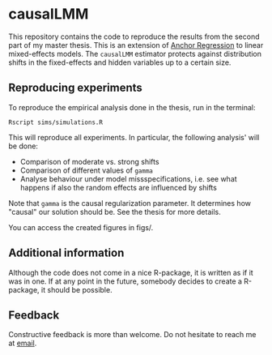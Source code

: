 # causalLMM
This repository contains the code to reproduce the results from the second part of my master thesis. This is an extension of [Anchor Regression](https://academic.oup.com/jrsssb/article/83/2/215/7056043) to linear mixed-effects models. The `causalLMM` estimator protects against distribution shifts in the fixed-effects and hidden variables up to a certain size. 

## Reproducing experiments

To reproduce the empirical analysis done in the thesis, run in the terminal: 

```
Rscript sims/simulations.R
```

This will reproduce all experiments. In particular, the following analysis' will be done: 

- Comparison of moderate vs. strong shifts 
- Comparison of different values of `gamma`
- Analyse behaviour under model missspecifications, i.e. see what happens if also the random effects are influenced by shifts

Note that `gamma` is the causal regularization parameter. It determines how "causal" our solution should be. See the thesis for more details. 

You can access the created figures in figs/. 

## Additional information

Although the code does not come in a nice R-package, it is written as if it was in one. If at any point in the future, somebody decides to create a R-package, it should be possible.

## Feedback

Constructive feedback is more than welcome. Do not hesitate to reach me at [email](mailto:schwarbf@student.ethz.ch).
